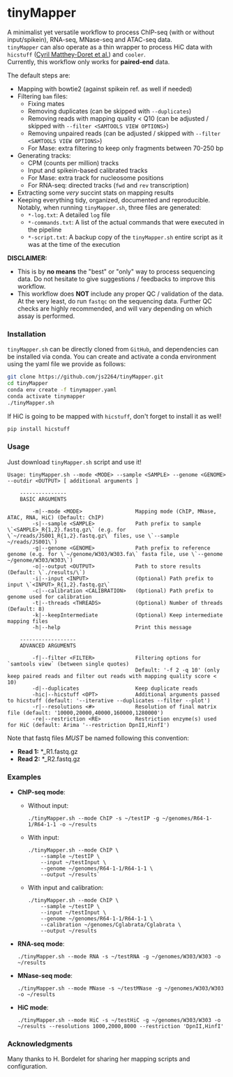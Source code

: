 # tinyMapper 

A minimalist yet versatile workflow to process ChIP-seq (with or without input/spikein), RNA-seq, MNase-seq and ATAC-seq data.  
`tinyMapper` can also operate as a thin wrapper to process HiC data with `hicstuff` ([Cyril Matthey-Doret et al.](http://doi.org/10.5281/zenodo.4066363)) and `cooler`.  
Currently, this workflow only works for **paired-end** data. 

The default steps are: 

- Mapping with bowtie2 (against spikein ref. as well if needed)
- Filtering `bam` files: 
    - Fixing mates
    - Removing duplicates (can be skipped with `--duplicates`)
    - Removing reads with mapping quality < Q10 (can be adjusted / skipped with `--filter <SAMTOOLS VIEW OPTIONS>`)
    - Removing unpaired reads (can be adjusted / skipped with `--filter <SAMTOOLS VIEW OPTIONS>`)
    - For Mase: extra filtering to keep only fragments between 70-250 bp
- Generating tracks: 
    - CPM (counts per million) tracks
    - Input and spikein-based calibrated tracks 
    - For Mase: extra track for nucleosome positions
    - For RNA-seq: directed tracks (`fwd` and `rev` transcription)
- Extracting some *very* succint stats on mapping results
- Keeping everything tidy, organized, documented and reproducible. Notably, when running `tinyMapper.sh`, three files are generated: 
    - `*-log.txt`: A detailed `log` file
    - `*-commands.txt`: A list of the actual commands that were executed in the pipeline
    - `*-script.txt`: A backup copy of the `tinyMapper.sh` entire script as it was at the time of the execution

**DISCLAIMER:** 

- This is by **no means** the "best" or "only" way to process sequencing data. Do not hesitate to give suggestions / feedbacks to improve this workflow.
- This workflow does **NOT** include any proper QC / validation of the data. At the very least, do run `fastqc` on the sequencing data. Further QC checks are highly recommended, and will vary depending on which assay is performed. 

### Installation

`tinyMapper.sh` can be directly cloned from `GitHub`, and dependencies can be installed via conda. 
You can create and activate a conda environment using the yaml file we provide as follows:

```sh
git clone https://github.com/js2264/tinyMapper.git
cd tinyMapper
conda env create -f tinymapper.yaml
conda activate tinymapper
./tinyMapper.sh
```

If HiC is going to be mapped with `hicstuff`, don't forget to install it as well! 

```sh
pip install hicstuff
```

### Usage 

Just download `tinyMapper.sh` script and use it!

```
Usage: tinyMapper.sh --mode <MODE> --sample <SAMPLE> --genome <GENOME> --outdir <OUTPUT> [ additional arguments ]

    ---------------
    BASIC ARGUMENTS

        -m|--mode <MODE>                 Mapping mode (ChIP, MNase, ATAC, RNA, HiC) (Default: ChIP)
        -s|--sample <SAMPLE>             Path prefix to sample \`<SAMPLE>_R{1,2}.fastq.gz\` (e.g. for \`~/reads/JS001_R{1,2}.fastq.gz\` files, use \`--sample ~/reads/JS001\`)
        -g|--genome <GENOME>             Path prefix to reference genome (e.g. for \`~/genome/W303/W303.fa\` fasta file, use \`--genome ~/genome/W303/W303\`)
        -o|--output <OUTPUT>             Path to store results (Default: \`./results/\`)
        -i|--input <INPUT>               (Optional) Path prefix to input \`<INPUT>_R{1,2}.fastq.gz\`
        -c|--calibration <CALIBRATION>   (Optional) Path prefix to genome used for calibration
        -t|--threads <THREADS>           (Optional) Number of threads (Default: 8)
        -k|--keepIntermediate            (Optional) Keep intermediate mapping files
        -h|--help                        Print this message

    ------------------
    ADVANCED ARGUMENTS

        -f|--filter <FILTER>             Filtering options for `samtools view` (between single quotes)
                                         Default: '-f 2 -q 10' (only keep paired reads and filter out reads with mapping quality score < 10)
        -d|--duplicates                  Keep duplicate reads
        -hic|--hicstuff <OPT>            Additional arguments passed to hicstuff (default: '--iterative --duplicates --filter --plot')
        -r|--resolutions <#>             Resolution of final matrix file (default: '10000,20000,40000,160000,1280000')
        -re|--restriction <RE>           Restriction enzyme(s) used for HiC (default: Arima '--restriction DpnII,HinfI')
```

Note that fastq files *MUST* be named following this convention:
   
- **Read 1:** \*_R1.fastq.gz
- **Read 2:** \*_R2.fastq.gz

### Examples

* **ChIP-seq mode**:

    - Without input:               

        ```
        ./tinyMapper.sh --mode ChIP -s ~/testIP -g ~/genomes/R64-1-1/R64-1-1 -o ~/results
        ```
    
    - With input:

        ```
        ./tinyMapper.sh --mode ChIP \
            --sample ~/testIP \
            --input ~/testInput \
            --genome ~/genomes/R64-1-1/R64-1-1 \
            --output ~/results`
        ```
    
    - With input and calibration:

        ```
        ./tinyMapper.sh --mode ChIP \
            --sample ~/testIP \
            --input ~/testInput \
            --genome ~/genomes/R64-1-1/R64-1-1 \
            --calibration ~/genomes/Cglabrata/Cglabrata \
            --output ~/results
        ```
    
* **RNA-seq mode**:

    ```
    ./tinyMapper.sh --mode RNA -s ~/testRNA -g ~/genomes/W303/W303 -o ~/results
    ```

* **MNase-seq mode**:

    ```
    ./tinyMapper.sh --mode MNase -s ~/testMNase -g ~/genomes/W303/W303 -o ~/results
    ```

* **HiC mode**:

    ```
    ./tinyMapper.sh --mode HiC -s ~/testHiC -g ~/genomes/W303/W303 -o ~/results --resolutions 1000,2000,8000 --restriction 'DpnII,HinfI'
    ```

### Acknowledgments

Many thanks to H. Bordelet for sharing her mapping scripts and configuration. 
